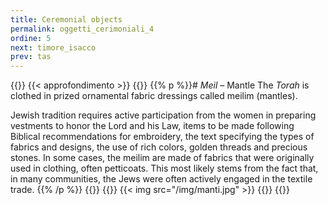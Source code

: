 ```yaml
---
title: Ceremonial objects
permalink: oggetti_cerimoniali_4
ordine: 5
next: timore_isacco
prev: tas
---
```

{{<row class="approfondimento">}}
{{< approfondimento >}}
{{<column>}}
{{% p %}}# *Meil* – Mantle
The *Torah* is clothed in prized ornamental fabric dressings called meilim (mantles).

Jewish tradition requires active participation from the women in preparing vestments to honor the Lord and his Law, items to be made following Biblical
recommendations for embroidery, the text specifying the types of fabrics and designs, the use of rich colors, golden threads and precious stones.
In some cases, the meilim are made of fabrics that were originally used in clothing, often petticoats. This most likely stems from the fact that, in many
communities, the Jews were often actively engaged in the textile trade.
{{% /p %}}
{{</column>}}
{{<column>}}
{{< img src="/img/manti.jpg" >}}
{{</column>}}
{{</row>}}